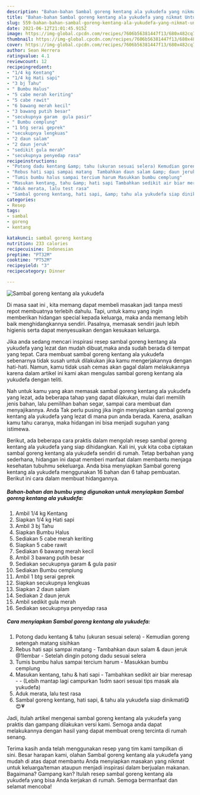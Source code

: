 ```yaml
---
description: "Bahan-bahan Sambal goreng kentang ala yukudefa yang nikmat Untuk Jualan"
title: "Bahan-bahan Sambal goreng kentang ala yukudefa yang nikmat Untuk Jualan"
slug: 559-bahan-bahan-sambal-goreng-kentang-ala-yukudefa-yang-nikmat-untuk-jualan
date: 2021-06-12T21:01:45.915Z
image: https://img-global.cpcdn.com/recipes/7606b56381447f13/680x482cq70/sambal-goreng-kentang-ala-yukudefa-foto-resep-utama.jpg
thumbnail: https://img-global.cpcdn.com/recipes/7606b56381447f13/680x482cq70/sambal-goreng-kentang-ala-yukudefa-foto-resep-utama.jpg
cover: https://img-global.cpcdn.com/recipes/7606b56381447f13/680x482cq70/sambal-goreng-kentang-ala-yukudefa-foto-resep-utama.jpg
author: Sean Herrera
ratingvalue: 4.1
reviewcount: 12
recipeingredient:
- "1/4 kg Kentang"
- "1/4 kg Hati sapi"
- "3 bj Tahu"
- " Bumbu Halus"
- "5 cabe merah keriting"
- "5 cabe rawit"
- "6 bawang merah kecil"
- "3 bawang putih besar"
- "secukupnya garam  gula pasir"
- " Bumbu cemplung"
- "1 btg serai geprek"
- "secukupnya lengkuas"
- "2 daun salam"
- "2 daun jeruk"
- "sedikit gula merah"
- "secukupnya penyedap rasa"
recipeinstructions:
- "Potong dadu kentang &amp; tahu (ukuran sesuai selera) Kemudian goreng setengah matang sisihkan"
- "Rebus hati sapi sampai matang  Tambahkan daun salam &amp; daun jeruk @1lembar Setelah dingin potong dadu sesuai selera"
- "Tumis bumbu halus sampai tercium harum Masukkan bumbu cemplung"
- "Masukan kentang, tahu &amp; hati sapi Tambahkan sedikit air biar meresap  (Lebih mantap lagi campurkan 1sdm saori sesuai tips masak ala yukudefa)"
- "Aduk merata, lalu test rasa"
- "Sambal goreng kentang, hati sapi, &amp; tahu ala yukudefa siap dinikmati😋😍💗"
categories:
- Resep
tags:
- sambal
- goreng
- kentang

katakunci: sambal goreng kentang 
nutrition: 233 calories
recipecuisine: Indonesian
preptime: "PT32M"
cooktime: "PT52M"
recipeyield: "3"
recipecategory: Dinner

---
```



![Sambal goreng kentang ala yukudefa](https://img-global.cpcdn.com/recipes/7606b56381447f13/680x482cq70/sambal-goreng-kentang-ala-yukudefa-foto-resep-utama.jpg)

Di masa  saat ini , kita memang dapat membeli masakan jadi tanpa mesti repot membuatnya terlebih dahulu. Tapi, untuk kamu yang ingin memberikan hidangan special kepada keluarga, maka anda memang lebih baik menghidangkannya sendiri. Pasalnya, memasak sendiri jauh lebih higienis serta dapat menyesuaikan dengan kesukaan keluarga.

Jika anda sedang mencari inspirasi resep sambal goreng kentang ala yukudefa yang lezat dan mudah dibuat,maka anda sudah berada di tempat yang tepat. Cara membuat sambal goreng kentang ala yukudefa  sebenarnya tidak susah untuk dilakukan jika kamu mengerjakannya dengan hati-hati. Namun, kamu tidak usah cemas akan gagal dalam melakukannya 
karena dalam artikel ini kami akan mengulas sambal goreng kentang ala yukudefa dengan teliti.  



Nah untuk kamu yang akan memasak sambal goreng kentang ala yukudefa yang lezat, ada beberapa tahap yang dapat dilakukan, mulai dari memilih jenis bahan, lalu pemilihan bahan segar, sampai cara membuat dan menyajikannya. Anda Tak perlu pusing jika ingin menyiapkan sambal goreng kentang ala yukudefa yang lezat di mana pun anda berada. Karena, asalkan kamu  tahu caranya, maka hidangan ini bisa menjadi suguhan yang istimewa.

Berikut, ada beberapa cara praktis  dalam mengolah resep sambal goreng kentang ala yukudefa yang siap dihidangkan. Kali ini, yuk kita coba ciptakan sambal goreng kentang ala yukudefa sendiri di rumah. Tetap berbahan yang sederhana, hidangan ini dapat memberi manfaat dalam membantu menjaga kesehatan tubuhmu sekeluarga. Anda bisa menyiapkan Sambal goreng kentang ala yukudefa menggunakan 16 bahan dan 6 tahap pembuatan. Berikut ini cara dalam membuat hidangannya.

<!--inarticleads1-->

##### Bahan-bahan dan bumbu yang digunakan untuk menyiapkan Sambal goreng kentang ala yukudefa:

1. Ambil 1/4 kg Kentang
1. Siapkan 1/4 kg Hati sapi
1. Ambil 3 bj Tahu
1. Siapkan  Bumbu Halus
1. Sediakan 5 cabe merah keriting
1. Siapkan 5 cabe rawit
1. Sediakan 6 bawang merah kecil
1. Ambil 3 bawang putih besar
1. Sediakan secukupnya garam &amp; gula pasir
1. Sediakan  Bumbu cemplung
1. Ambil 1 btg serai geprek
1. Siapkan secukupnya lengkuas
1. Siapkan 2 daun salam
1. Sediakan 2 daun jeruk
1. Ambil sedikit gula merah
1. Sediakan secukupnya penyedap rasa




<!--inarticleads2-->

##### Cara menyiapkan Sambal goreng kentang ala yukudefa:

1. Potong dadu kentang &amp; tahu (ukuran sesuai selera) - Kemudian goreng setengah matang sisihkan
1. Rebus hati sapi sampai matang  - Tambahkan daun salam &amp; daun jeruk @1lembar - Setelah dingin potong dadu sesuai selera
1. Tumis bumbu halus sampai tercium harum - Masukkan bumbu cemplung
1. Masukan kentang, tahu &amp; hati sapi - Tambahkan sedikit air biar meresap -  - (Lebih mantap lagi campurkan 1sdm saori sesuai tips masak ala yukudefa)
1. Aduk merata, lalu test rasa
1. Sambal goreng kentang, hati sapi, &amp; tahu ala yukudefa siap dinikmati😋😍💗




Jadi, itulah artikel mengenai  sambal goreng kentang ala yukudefa  yang praktis dan gampang dilakukan versi kami. Semoga anda dapat melakukannya dengan hasil yang dapat membuat oreng tercinta di rumah senang. 

Terima kasih anda telah menggunakan resep yang tim kami tampilkan di sini. Besar harapan kami, olahan  Sambal goreng kentang ala yukudefa yang mudah di atas dapat membantu Anda menyiapkan masakan yang nikmat untuk keluarga/teman ataupun menjadi inspirasi dalam berjualan makanan. Bagaimana? Gampang kan? Itulah resep sambal goreng kentang ala yukudefa yang bisa Anda kerjakan di rumah. Semoga bermanfaat dan selamat mencoba!

